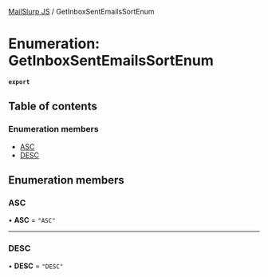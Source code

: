 [MailSlurp JS](../README.md) / GetInboxSentEmailsSortEnum

# Enumeration: GetInboxSentEmailsSortEnum

**`export`**

## Table of contents

### Enumeration members

- [ASC](GetInboxSentEmailsSortEnum.md#asc)
- [DESC](GetInboxSentEmailsSortEnum.md#desc)

## Enumeration members

### ASC

• **ASC** = `"ASC"`

___

### DESC

• **DESC** = `"DESC"`
